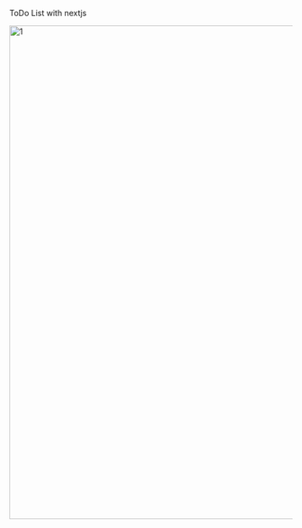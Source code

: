 ToDo List with nextjs

<img width="1894" height="878" alt="1" src="https://github.com/user-attachments/assets/4cdafbc1-2a84-4826-8de9-354b76d044be" />
